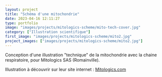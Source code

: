 ```yaml
---
layout: project
title: "Schéma d'une mitochondrie"
date: 2023-04-16 12:11:27
type: portfolio
image: "images/projects/mitologics-scheme/mito-tech-cover.jpg"
category: ["Illustration scientifique"]
first_image: "images/projects/mitologics-scheme/mito2.jpg"
project_images: ["images/projects/mitologics-scheme/mito2.jpg"]
---
```


Conception d'une illustration "technique" de la mitochondrie avec la chaine respiratoire, pour Mitologics SAS (Romainville).

Illustration à découvrir sur leur site internet : <a href="https://www.mitologics.com/about/#why"> Mitologics.com </a>